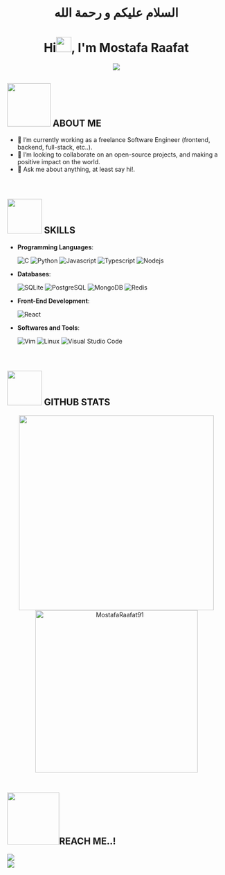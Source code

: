 <h1 align="center">السلام عليكم و رحمة الله</h1>

<h1 align="center">Hi<img src="https://giphy.com/embed/MPxg9U887PS0B8XT4J" width="35">, I'm Mostafa Raafat</h1>

<p align="center">
  <a href="https://github.com/DenverCoder1/readme-typing-svg"><img src="https://readme-typing-svg.herokuapp.com?font=Time+New+Roman&color=black&size=25&center=true&vCenter=true&width=600&height=100&lines=Software+Engineer..;Live+and+breathe+open-source..;Active+learner/researcher..;Aspire+to+make+a+positive+impact..;"></a>
</p>

## <picture><img src = "https://giphy.com/embed/qgQUggAC3Pfv687qPC" width = 100px></picture> ABOUT ME
- 🔭 I’m currently working as a freelance Software Engineer (frontend, backend, full-stack, etc..).
- 👯 I’m looking to collaborate on an open-source projects, and making a positive impact on the world.
- 💬 Ask me about anything, at least say hi!.

<br>

## <picture><img src="https://media.giphy.com/media/KGhpQ5NMoWKQurlHwI/giphy.gif" width ="80"></picture> SKILLS

- **Programming Languages**:
  
    ![C](https://img.shields.io/badge/C%20-%232370ED.svg?style=for-the-badge&logo=c&logoColor=white)
    ![Python](https://img.shields.io/badge/Python%20-%2314354C.svg?style=for-the-badge&logo=python&logoColor=white)
    ![Javascript](https://img.shields.io/badge/javascript-%23F7DF1E?style=for-the-badge&logo=javascript&logoColor=black)
    ![Typescript](https://img.shields.io/badge/Typescript-%233178C6?style=for-the-badge&logo=typescript&logoColor=white)
    ![Nodejs](https://img.shields.io/badge/Nodejs-%23339933?style=for-the-badge&logo=nodedotjs&logoColor=black)


- **Databases**:
  
  ![SQLite](https://img.shields.io/badge/SQLite-%23003B57?style=for-the-badge&logo=sqlite&logoColor=white)
  ![PostgreSQL](https://img.shields.io/badge/PostgreSQL-%234169E1?style=for-the-badge&logo=postgresql&logoColor=white)
  ![MongoDB](https://img.shields.io/badge/MongoDB-%2347A248?style=for-the-badge&logo=mongoDB&logoColor=black)
  ![Redis](https://img.shields.io/badge/Redis-%23DC382D?style=for-the-badge&logo=redis&logoColor=white)

- **Front-End Development**:
  
  ![React](https://img.shields.io/badge/React-%2361DAFB?style=for-the-badge&logo=react&logoColor=blue&labelColor=white)


- **Softwares and Tools**:
  
    ![Vim](https://img.shields.io/badge/Vim-%23019733?style=for-the-badge&logo=vim&logoColor=black)
    ![Linux](https://img.shields.io/badge/Linux-FCC624?style=for-the-badge&logo=linux&logoColor=black) 
    ![Visual Studio Code](https://img.shields.io/badge/Visual%20Studio%20Code-0078d7.svg?style=for-the-badge&logo=visual-studio-code&logoColor=white)
  

<br>


## <picture><img src="https://media.giphy.com/media/ww9Z3l8wl4szKyRIro/giphy.gif" width="80"></picture> GITHUB STATS 

<div align="center">

  <a href="https://github.com/MostafaRaafat91/">
    <img src="https://github-readme-stats.vercel.app/api?username=MostafaRaafat91&include_all_commits=true&count_private=true&show_icons=true&line_height=20&title_color=7A7ADB&icon_color=2234AE&text_color=D3D3D3&bg_color=0,000000,130F40" width="450"/>
    <img src="https://github-readme-stats.vercel.app/api/top-langs?username=MostafaRaafat91&show_icons=true&locale=en&layout=compact&line_height=20&title_color=7A7ADB&icon_color=2234AE&text_color=D3D3D3&bg_color=0,000000,130F40" width="375"  alt="MostafaRaafat91"/>
  
  </a>
</div>

<br>

## <picture><img src="https://media.giphy.com/media/xT9DPIlGnuHpr2yObu/giphy.gif" width ="120"></picture>REACH ME..!
  <a href="https://www.linkedin.com/in/mostafaraafat91/" target="_blank">
      <img src="https://img.shields.io/badge/LinkedIn-%230A66C2?style=for-the-badge&logo=linkedin&logoColor=white"/>
  </a><br>
  <a href="https://x.com/M_H1191" target="_blank">
      <img src="https://img.shields.io/badge/Twitter-%231D9BF0?style=for-the-badge&logo=twitter&logoColor=white"/>
  </a><br>
